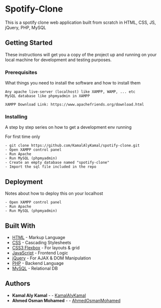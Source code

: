 # Spotify-Clone

This is a spotify clone web application built from scratch in HTML, CSS, JS, jQuery, PHP, MySQL

## Getting Started

These instructions will get you a copy of the project up and running on your local machine for development and testing purposes.

### Prerequisites

What things you need to install the software and how to install them

```
Any apache live-server (localhost) like XAMPP, WAMP, ... etc
MySQL database like phpmyadmin in XAMPP

XAMPP Download Link: https://www.apachefriends.org/download.html
```

### Installing

A step by step series on how to get a development env running


For first time only
```
- git clone https://github.com/KamalAlyKamal/spotify-clone.git
- Open XAMPP control panel
- Run Apache
- Run MySQL (phpmyadmin)
- Create an empty database named "spotify-clone"
- Import the sql file included in the repo
```


## Deployment

Notes about how to deploy this on your localhost
```
- Open XAMPP control panel
- Run Apache
- Run MySQL (phpmyadmin)
```

## Built With

* [HTML](https://www.w3.org/html/) - Markup Language
* [CSS](https://developer.mozilla.org/kab/docs/Web/CSS) - Cascading Stylesheets
* [CSS3 Flexbox](https://cssreference.io/flexbox/) - For layouts & grid
* [JavaScript](https://www.javascript.com/) - Frontend Logic
* [jQuery](https://jquery.com/) - For AJAX & DOM Manipulation
* [PHP](http://php.net/) - Backend Language
* [MySQL](https://www.mysql.com/) - Relational DB


## Authors

* **Kamal Aly Kamal** - - [KamalAlyKamal](https://github.com/KamalAlyKamal)
* **Ahmed Osman Mohamed** - - [AhmedOsmanMohamed](https://github.com/aosman96)
